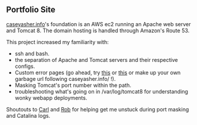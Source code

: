 ## Portfolio Site
[caseyasher.info](http://caseyasher.info)'s foundation is an AWS ec2 running an Apache web server and Tomcat 8. The domain hosting is handled through Amazon's Route 53.

This project increased my familiarity with:
* ssh and bash.
* the separation of Apache and Tomcat servers and their respective configs.
* Custom error pages (go ahead, try [this](http://caseyasher.info/aplkdfjalkej) or [this](http://caseyasher.info/apps/zls.f;dslkjlkje) or make up your own garbage url following caseyasher.info/ !).
* Masking Tomcat's port number within the path.
* troubleshooting what's going on in /var/log/tomcat8 for understanding wonky webapp deployments.

Shoutouts to [Carl](https://github.com/ckl2007) and [Rob](https://skilldistillery.com/our-team-2/) for helping get me unstuck during port masking and Catalina logs.
